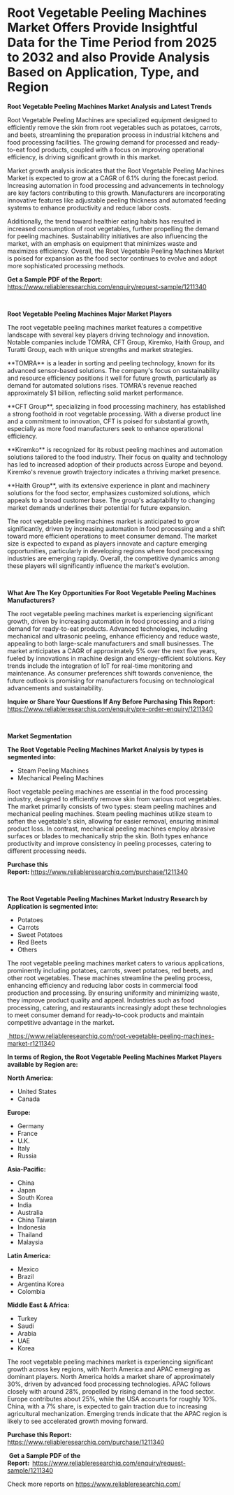 <p><h1>Root Vegetable Peeling Machines Market Offers Provide Insightful Data for the Time Period from 2025 to 2032 and also Provide Analysis Based on Application, Type, and Region</h1></p><p><strong>Root Vegetable Peeling Machines Market Analysis and Latest Trends</strong></p>
<p><p>Root Vegetable Peeling Machines are specialized equipment designed to efficiently remove the skin from root vegetables such as potatoes, carrots, and beets, streamlining the preparation process in industrial kitchens and food processing facilities. The growing demand for processed and ready-to-eat food products, coupled with a focus on improving operational efficiency, is driving significant growth in this market.</p><p>Market growth analysis indicates that the Root Vegetable Peeling Machines Market is expected to grow at a CAGR of 6.1% during the forecast period. Increasing automation in food processing and advancements in technology are key factors contributing to this growth. Manufacturers are incorporating innovative features like adjustable peeling thickness and automated feeding systems to enhance productivity and reduce labor costs.</p><p>Additionally, the trend toward healthier eating habits has resulted in increased consumption of root vegetables, further propelling the demand for peeling machines. Sustainability initiatives are also influencing the market, with an emphasis on equipment that minimizes waste and maximizes efficiency. Overall, the Root Vegetable Peeling Machines Market is poised for expansion as the food sector continues to evolve and adopt more sophisticated processing methods.</p></p>
<p><strong>Get a Sample PDF of the Report:&nbsp;</strong> <a href="https://www.reliableresearchiq.com/enquiry/request-sample/1211340?utm_campaign=3321&utm_medium=2&utm_source=Github&utm_content=ia&utm_term=24032025&utm_id=root-vegetable-peeling-machines">https://www.reliableresearchiq.com/enquiry/request-sample/1211340</a></p>
<p>&nbsp;</p>
<p><strong>Root Vegetable Peeling Machines Major Market Players</strong></p>
<p><p>The root vegetable peeling machines market features a competitive landscape with several key players driving technology and innovation. Notable companies include TOMRA, CFT Group, Kiremko, Haith Group, and Turatti Group, each with unique strengths and market strategies.</p><p>**TOMRA** is a leader in sorting and peeling technology, known for its advanced sensor-based solutions. The company's focus on sustainability and resource efficiency positions it well for future growth, particularly as demand for automated solutions rises. TOMRA's revenue reached approximately $1 billion, reflecting solid market performance.</p><p>**CFT Group**, specializing in food processing machinery, has established a strong foothold in root vegetable processing. With a diverse product line and a commitment to innovation, CFT is poised for substantial growth, especially as more food manufacturers seek to enhance operational efficiency.</p><p>**Kiremko** is recognized for its robust peeling machines and automation solutions tailored to the food industry. Their focus on quality and technology has led to increased adoption of their products across Europe and beyond. Kiremko's revenue growth trajectory indicates a thriving market presence.</p><p>**Haith Group**, with its extensive experience in plant and machinery solutions for the food sector, emphasizes customized solutions, which appeals to a broad customer base. The group's adaptability to changing market demands underlines their potential for future expansion.</p><p>The root vegetable peeling machines market is anticipated to grow significantly, driven by increasing automation in food processing and a shift toward more efficient operations to meet consumer demand. The market size is expected to expand as players innovate and capture emerging opportunities, particularly in developing regions where food processing industries are emerging rapidly. Overall, the competitive dynamics among these players will significantly influence the market's evolution.</p></p>
<p>&nbsp;</p>
<p><strong>What Are The Key Opportunities For Root Vegetable Peeling Machines Manufacturers?</strong></p>
<p><p>The root vegetable peeling machines market is experiencing significant growth, driven by increasing automation in food processing and a rising demand for ready-to-eat products. Advanced technologies, including mechanical and ultrasonic peeling, enhance efficiency and reduce waste, appealing to both large-scale manufacturers and small businesses. The market anticipates a CAGR of approximately 5% over the next five years, fueled by innovations in machine design and energy-efficient solutions. Key trends include the integration of IoT for real-time monitoring and maintenance. As consumer preferences shift towards convenience, the future outlook is promising for manufacturers focusing on technological advancements and sustainability.</p></p>
<p><strong>Inquire or Share Your Questions If Any Before Purchasing This Report:</strong> <a href="https://www.reliableresearchiq.com/enquiry/pre-order-enquiry/1211340?utm_campaign=3321&utm_medium=2&utm_source=Github&utm_content=ia&utm_term=24032025&utm_id=root-vegetable-peeling-machines">https://www.reliableresearchiq.com/enquiry/pre-order-enquiry/1211340</a></p>
<p>&nbsp;</p>
<p><strong>Market Segmentation</strong></p>
<p><strong>The Root Vegetable Peeling Machines Market Analysis by types is segmented into:</strong></p>
<p><ul><li>Steam Peeling Machines</li><li>Mechanical Peeling Machines</li></ul></p>
<p><p>Root vegetable peeling machines are essential in the food processing industry, designed to efficiently remove skin from various root vegetables. The market primarily consists of two types: steam peeling machines and mechanical peeling machines. Steam peeling machines utilize steam to soften the vegetable's skin, allowing for easier removal, ensuring minimal product loss. In contrast, mechanical peeling machines employ abrasive surfaces or blades to mechanically strip the skin. Both types enhance productivity and improve consistency in peeling processes, catering to different processing needs.</p></p>
<p><strong>Purchase this Report:&nbsp;</strong><a href="https://www.reliableresearchiq.com/purchase/1211340?utm_campaign=3321&utm_medium=2&utm_source=Github&utm_content=ia&utm_term=24032025&utm_id=root-vegetable-peeling-machines">https://www.reliableresearchiq.com/purchase/1211340</a></p>
<p>&nbsp;</p>
<p><strong>The Root Vegetable Peeling Machines Market Industry Research by Application is segmented into:</strong></p>
<p><ul><li>Potatoes</li><li>Carrots</li><li>Sweet Potatoes</li><li>Red Beets</li><li>Others</li></ul></p>
<p><p>The root vegetable peeling machines market caters to various applications, prominently including potatoes, carrots, sweet potatoes, red beets, and other root vegetables. These machines streamline the peeling process, enhancing efficiency and reducing labor costs in commercial food production and processing. By ensuring uniformity and minimizing waste, they improve product quality and appeal. Industries such as food processing, catering, and restaurants increasingly adopt these technologies to meet consumer demand for ready-to-cook products and maintain competitive advantage in the market.</p></p>
<p><a href="https://www.reliableresearchiq.com/root-vegetable-peeling-machines-market-r1211340?utm_campaign=3321&utm_medium=2&utm_source=Github&utm_content=ia&utm_term=24032025&utm_id=root-vegetable-peeling-machines">&nbsp;https://www.reliableresearchiq.com/root-vegetable-peeling-machines-market-r1211340</a></p>
<p><strong>In terms of Region, the Root Vegetable Peeling Machines Market Players available by Region are:</strong></p>
<p>
    <p> <strong> North America: </strong>
        <ul>
            <li>United States</li>
            <li>Canada</li>
        </ul>
        </p> 
    <p> <strong> Europe: </strong>
        <ul>
            <li>Germany</li>
            <li>France</li>
            <li>U.K.</li>
            <li>Italy</li>
            <li>Russia</li>
        </ul>
        </p> 
    <p> <strong> Asia-Pacific: </strong>
        <ul>
            <li>China</li>
            <li>Japan</li>
            <li>South Korea</li>
            <li>India</li>
            <li>Australia</li>
            <li>China Taiwan</li>
            <li>Indonesia</li>
            <li>Thailand</li>
            <li>Malaysia</li>
        </ul>
        </p> 
    <p> <strong> Latin America: </strong>
        <ul>
            <li>Mexico</li>
            <li>Brazil</li>
            <li>Argentina Korea</li>
            <li>Colombia</li>
        </ul>
        </p> 
    <p> <strong> Middle East & Africa: </strong>
        <ul>
            <li>Turkey</li>
            <li>Saudi</li>
            <li>Arabia</li>
            <li>UAE</li>
            <li>Korea</li>
        </ul>
    </p>
    </p>
<p><p>The root vegetable peeling machines market is experiencing significant growth across key regions, with North America and APAC emerging as dominant players. North America holds a market share of approximately 30%, driven by advanced food processing technologies. APAC follows closely with around 28%, propelled by rising demand in the food sector. Europe contributes about 25%, while the USA accounts for roughly 10%. China, with a 7% share, is expected to gain traction due to increasing agricultural mechanization. Emerging trends indicate that the APAC region is likely to see accelerated growth moving forward.</p></p>
<p><strong>Purchase this Report: </strong><a href="https://www.reliableresearchiq.com/purchase/1211340?utm_campaign=3321&utm_medium=2&utm_source=Github&utm_content=ia&utm_term=24032025&utm_id=root-vegetable-peeling-machines">https://www.reliableresearchiq.com/purchase/1211340</a></p>
<p>&nbsp;<strong>Get a Sample PDF of the Report:&nbsp;&nbsp;</strong><a href="https://www.reliableresearchiq.com/enquiry/request-sample/1211340?utm_campaign=3321&utm_medium=2&utm_source=Github&utm_content=ia&utm_term=24032025&utm_id=root-vegetable-peeling-machines">https://www.reliableresearchiq.com/enquiry/request-sample/1211340</a></p>
<p><strong></strong></p>
<p>Check more reports on <a href="https://www.reliableresearchiq.com/?utm_campaign=3321&utm_medium=2&utm_source=Github&utm_content=ia&utm_term=24032025&utm_id=root-vegetable-peeling-machines">https://www.reliableresearchiq.com/</a></p>